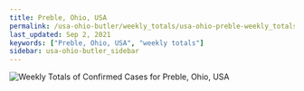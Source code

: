 ```yaml
---
title: Preble, Ohio, USA
permalink: /usa-ohio-butler/weekly_totals/usa-ohio-preble-weekly_totals.html
last_updated: Sep 2, 2021
keywords: ["Preble, Ohio, USA", "weekly totals"]
sidebar: usa-ohio-butler_sidebar
---
```


![Weekly Totals of Confirmed Cases for Preble, Ohio, USA](/covid_tracker/images/graphs/usa-ohio-preble-weekly_totals_graph.png)
